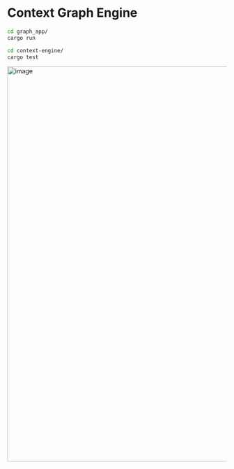 # Context Graph Engine

```bash
cd graph_app/
cargo run
```

```bash
cd context-engine/
cargo test
```

<img width="1853" height="906" alt="image" src="https://github.com/user-attachments/assets/9e81cf71-b5ba-49a5-a872-073372b8711d" />
